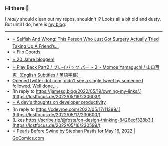 ### Hi there 👋

I _really_ should clean out my repos, shouldn't I? Looks all a bit old and dusty. But until I do, here is [my blog](https://lostfocus.de/):

--- 

<!-- POST-LIST:START -->
- [⭐️ Selfish And Wrong: This Person Who Just Got Surgery Actually Tried Taking Up A Friend’s…](https://lostfocus.de/2022/06/01/230614/)
- [⭐️ Flip Coords](https://lostfocus.de/2022/06/01/230612/)
- [⭐️ 20 Jahre bloggen!](https://lostfocus.de/2022/06/01/230611/)
- [⭐️ Play Back Part2 / プレイバック パート２ - Momoe Yamaguchi / 山口百恵（English Subtitles / 英語字幕）](https://lostfocus.de/2022/06/01/230610/)
- [Opened twitter dot com, didn&#39;t see a single tweet by someone I followed. Well done,…](https://lostfocus.de/2022/05/20/230605/)
- [In reply to https://jamesg.blog/2022/05/19/owning-my-links/.](https://lostfocus.de/2022/05/19/230603/)
- [⭐️ A dev&#39;s thoughts on developer productivity](https://lostfocus.de/2022/05/17/230602/)
- [In reply to https://cdevroe.com/2022/05/17/11399/.](https://lostfocus.de/2022/05/17/230600/)
- [Likes https://scribe.rip/@fosta/on-design-thinking-8426ecf328b3.](https://lostfocus.de/2022/05/16/230599/)
- [⭐️ Pearls Before Swine by Stephan Pastis for May 16, 2022 | GoComics.com](https://lostfocus.de/2022/05/16/230598/)
<!-- POST-LIST:END -->

<!--
**lostfocus/lostfocus** is a ✨ _special_ ✨ repository because its `README.md` (this file) appears on your GitHub profile.

Here are some ideas to get you started:

- 🔭 I’m currently working on ...
- 🌱 I’m currently learning ...
- 👯 I’m looking to collaborate on ...
- 🤔 I’m looking for help with ...
- 💬 Ask me about ...
- 📫 How to reach me: ...
- 😄 Pronouns: ...
- ⚡ Fun fact: ...
-->
